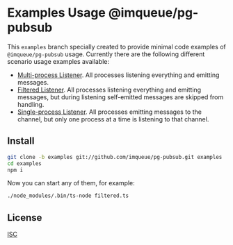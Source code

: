 # Examples Usage @imqueue/pg-pubsub

This `examples` branch specially created to provide minimal code examples
of `@imqueue/pg-pubsub` usage. Currently there are the following different
scenario usage examples available:

 - [Multi-process Listener](multi-listener.ts). All processes listening
   everything and emitting messages.
 - [Filtered Listener](filtered.ts). All processes listening everything and 
   emitting messages, but during listening self-emitted messages are skipped
   from handling.
 - [Single-process Listener](single-listener.ts). All processes emitting
   messages to the channel, but only one process at a time is listening
   to that channel.

## Install

~~~bash
git clone -b examples git://github.com/imqueue/pg-pubsub.git examples
cd examples
npm i
~~~

Now you can start any of them, for example:

~~~bash
./node_modules/.bin/ts-node filtered.ts
~~~

## License

[ISC](https://github.com/imqueue/pg-pubsub/blob/examples/LICENSE)
